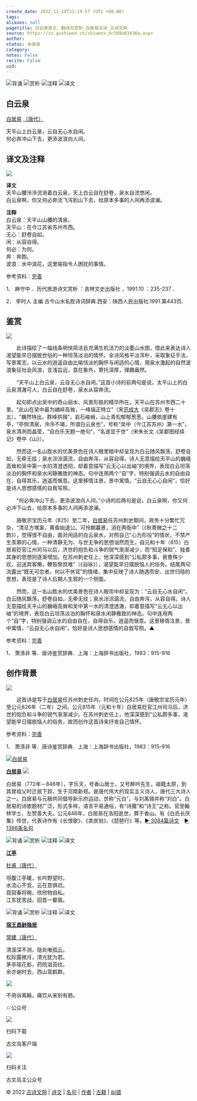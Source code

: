 ```yaml
---
create_date: 2022-11-18T21:19:57 (UTC +08:00)
tags: 
aliases: null
pagetitle: 白云泉原文、翻译及赏析_白居易古诗_古诗文网
source: https://so.gushiwen.cn/shiwenv_dc569a03436a.aspx
author: 
status: 未阅读
category: 
notes: False
recite: False
uid: 
---
```


![背诵](https://song.gushiwen.cn/siteimg/bei-pic.png) ![赏析](https://song.gushiwen.cn/siteimg/shang-pic.png) ![注释](https://song.gushiwen.cn/siteimg/zhu-pic.png) ![译文](https://song.gushiwen.cn/siteimg/yi-pic.png)

## 白云泉

[白居易](https://so.gushiwen.cn/authorv_85097dd0c645.aspx) [〔唐代〕](https://so.gushiwen.cn/shiwens/default.aspx?cstr=%e5%94%90%e4%bb%a3)

天平山上白云泉，云自无心水自闲。  
何必奔冲山下去，更添波浪向人间。

## 译文及注释

![](https://song.gushiwen.cn/siteimg/speak-er.png)

**译文**  
天平山腰泠泠流淌着白云泉，天上白云自在舒卷，泉水自流悠闲。  
白云泉啊，你又何必奔流飞泻到山下去，给原本多事的人间再添波澜。

**注释**  
白云泉：天平山山腰的清泉。  
天平山：在今江苏省苏州市西。  
无心：舒卷自如。  
闲：从容自得。  
何必：为何。  
奔：奔跑。  
波浪：水中浪花，这里喻指令人困扰的事情。

参考资料：[完善](https://so.gushiwen.cn/jiucuo.aspx?u=%e7%bf%bb%e8%af%9113864%e3%80%8a%e8%af%91%e6%96%87%e5%8f%8a%e6%b3%a8%e9%87%8a%e3%80%8b)

1、 麻守中 ．历代旅游诗文赏析 ：吉林文史出版社 ，1991.10 ：235-237 ．

2、 李时人 主编.古今山水名胜诗词辞典.西安：陕西人民出版社.1991.第443页.

## 鉴赏

![](https://song.gushiwen.cn/siteimg/speak-er.png)

　　此诗描绘了一幅线条明快简洁且充满生机活力的淡墨山水图，借此来表达诗人渴望能早日摆脱世俗的一种坦荡淡泊的情怀。全诗风格平淡浑朴，采取象征手法，写景寓志，以云水的逍遥自由比喻恬淡的胸怀与闲适的心情，用泉水激起的自然波浪象征社会风浪，言浅旨远，意在象外，寄托深厚，理趣盎然。

　　“天平山上白云泉，云自无心水自闲。”这首小诗的前两句是说，太平山上的白云泉清澈可人，白云自在舒卷，泉水从容奔流。

　　起句即点出吴中的奇山丽水、风景形胜的精华所在。天平山在苏州市西二十里。“此山在吴中最为崷崪高耸，一峰端正特立”（宋[范成大](https://so.gushiwen.cn/authorv_c1faf0e6cdcb.aspx)《吴郡志》卷十五），“巍然特出，群峰拱揖”，岩石峻峭，山上青松郁郁葱葱。山腰依崖建有亭，“亭侧清泉，泠泠不竭，所谓白云泉也”，号称“吴中（今江苏苏州）第一水”，泉水清冽而晶莹，“自白乐天题一绝句”，“名遂显于世”（宋朱长文《吴郡图经续记》卷中《山》）。

　　然而这一名山胜水的优美景色在诗人眼里暗中却呈现为白云随风飘荡，舒卷自如，无牵无挂；泉水淙淙潺流，自由奔泻，从容自得。诗人无意描绘天平山的巍峨高耸和吴中第一水的清澄透彻，却着意描写“云无心以出岫”的境界，表现白云坦荡淡泊的胸怀和泉水闲静雅致的神态。句中连用两个“自”字，特别强调云水的自由自在，自得其乐，逍遥而惬意。这里移情注景，景中寓情。“云自无心心自闲”，恰好是诗人思想感情的自我写照。

　　“何必奔冲山下去，更添波浪向人间。”小诗的后两句是说，白云泉啊，你又何必冲下山去，给原本多事的人间再添波澜。

　　唐敬宗宝历元年（825）至二年，[白居易](https://so.gushiwen.cn/authorv_85097dd0c645.aspx)任苏州刺史期间，政务十分繁忙冗杂，“清旦方堆案，黄昏始退公。可怜朝暮景，消在两衙中”（《秋寄微之十二韵》），觉得很不自由，面对闲适的白云泉水，对照自己“心为形役”的情状，不禁产生羡慕的心情，一种清静无为、与世无争的思想油然而生。自元和十年（815）白居易贬官江州司马以后，济世的抱负和斗争的锐气渐渐减少，而“知足保和”、独善其身的思想则逐渐增加。在苏州刺史任上，他深深感到“公私颇多事，衰惫殊少欢。迎送宾客懒，鞭笞黎庶难”（《自咏》），渴望能早日摆脱恼人的俗务。结尾两句流露出“既无可恋者，何以不休官”的情绪，集中反映了诗人随遇而安、出世归隐的思想，表现是了诗人后期人生观的一个侧面。

　　然而，这一名山胜水的优美景色在诗人眼帘中却呈现为：“云自无心水自闲”。白云随风飘荡，舒卷自如，无牵无挂；泉水淙淙潺流，自由奔泻，从容自得。诗人无意描绘天平山的巍峨高耸和吴中第一水的清澄透澈，却着意描写“云无心以出岫”的境界，表现白云坦荡淡泊的胸怀和泉水闲静雅致的神态。句中连用两个“自”字，特别强调云水的自由自在，自得自乐，逍遥而惬意。这里移情注景，景中寓情，“云自无心水自闲”，恰好是诗人思想感情的自我写照。▲

参考资料：[完善](https://so.gushiwen.cn/jiucuo.aspx?u=%e8%b5%8f%e6%9e%9010871%e3%80%8a%e9%89%b4%e8%b5%8f%e3%80%8b)

1、 萧涤非 等．唐诗鉴赏辞典．上海：上海辞书出版社，1983：915-916

## 创作背景

![](https://song.gushiwen.cn/siteimg/speak-er.png)

　　这首诗是写于[白居易](https://so.gushiwen.cn/authorv_85097dd0c645.aspx)任苏州刺史任内，时间在公元825年（唐敬宗宝历元年）至公元826年（二年）之间。公元815年（元和十年）白居易贬官江州司马后，济世的抱负和斗争的锐气渐渐减少。在苏州刺史任上，他深深感到“公私颇多事，渴望能早日摆脱恼人的俗务，故而创作这首诗来抒发自己情怀。

参考资料：[完善](https://so.gushiwen.cn/jiucuo.aspx?u=%e8%b5%8f%e6%9e%9019734%e3%80%8a%e5%88%9b%e4%bd%9c%e8%83%8c%e6%99%af%e3%80%8b)

1、 萧涤非 等．唐诗鉴赏辞典．上海：上海辞书出版社，1983：915-916

[![白居易](https://song.gushiwen.cn/authorImg/baijuyi.jpg)](https://so.gushiwen.cn/authorv_85097dd0c645.aspx)

[**白居易**](https://so.gushiwen.cn/authorv_85097dd0c645.aspx) ![](https://song.gushiwen.cn/siteimg/speak-er.png)

白居易（772年－846年），字乐天，号香山居士，又号醉吟先生，祖籍太原，到其曾祖父时迁居下邽，生于河南新郑。是唐代伟大的现实主义诗人，唐代三大诗人之一。白居易与元稹共同倡导新乐府运动，世称“元白”，与刘禹锡并称“刘白”。白居易的诗歌题材广泛，形式多样，语言平易通俗，有“诗魔”和“诗王”之称。官至翰林学士、左赞善大夫。公元846年，白居易在洛阳逝世，葬于香山。有《白氏长庆集》传世，代表诗作有《长恨歌》、《卖炭翁》、《琵琶行》等。[► 3084篇诗文](https://so.gushiwen.cn/shiwens/default.aspx?astr=%e7%99%bd%e5%b1%85%e6%98%93)　[► 1366条名句](https://so.gushiwen.cn/mingjus/default.aspx?astr=%e7%99%bd%e5%b1%85%e6%98%93)

![背诵](https://song.gushiwen.cn/siteimg/bei-pic.png) ![赏析](https://song.gushiwen.cn/siteimg/shang-pic.png) ![注释](https://song.gushiwen.cn/siteimg/zhu-pic.png) ![译文](https://song.gushiwen.cn/siteimg/yi-pic.png)

[**江亭**](https://so.gushiwen.cn/shiwenv_3cd700c4d481.aspx)

[杜甫](https://so.gushiwen.cn/authorv.aspx?name=%e6%9d%9c%e7%94%ab)[〔唐代〕](https://so.gushiwen.cn/shiwens/default.aspx?cstr=%e5%94%90%e4%bb%a3)

坦腹江亭暖，长吟野望时。  
水流心不竞，云在意俱迟。  
寂寂春将晚，欣欣物自私。  
江东犹苦战，回首一颦眉。

![背诵](https://song.gushiwen.cn/siteimg/bei-pic.png) ![赏析](https://song.gushiwen.cn/siteimg/shang-pic.png) ![注释](https://song.gushiwen.cn/siteimg/zhu-pic.png) ![译文](https://song.gushiwen.cn/siteimg/yi-pic.png)

[**宿王昌龄隐居**](https://so.gushiwen.cn/shiwenv_0b87829569c8.aspx)

[常建](https://so.gushiwen.cn/authorv.aspx?name=%e5%b8%b8%e5%bb%ba)[〔唐代〕](https://so.gushiwen.cn/shiwens/default.aspx?cstr=%e5%94%90%e4%bb%a3)

清溪深不测，隐处唯孤云。  
松际露微月，清光犹为君。  
茅亭宿花影，药院滋苔纹。  
余亦谢时去，西山鸾鹤群。

![](https://song.gushiwen.cn/siteimg/app/erma_guwendao.png)

不用诉离觞，痛饮从来别有肠。

⇦公众号

![](https://song.gushiwen.cn/siteimg/app/appdownGwd2021.png)

扫码下载

古文岛客户端

![](https://song.gushiwen.cn/siteimg/app/erma_guwendao.png)

扫码关注

古文岛主公众号

© 2022 [古诗文网](https://www.gushiwen.cn/) | [诗文](https://so.gushiwen.cn/shiwens/) | [名句](https://so.gushiwen.cn/mingjus/) | [作者](https://so.gushiwen.cn/authors/) | [古籍](https://so.gushiwen.cn/guwen/) | [纠错](https://so.gushiwen.cn/jiucuo.aspx?u=)
